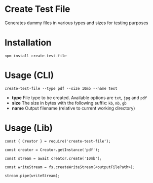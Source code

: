 # Create Test File
Generates dummy files in various types and sizes for testing purposes

# Installation

```
npm install create-test-file
```

# Usage (CLI)

```
create-test-file --type pdf --size 10mb --name test
```

- **type** File type to be created. Available options are `txt`, `jpg` and `pdf`
- **size** The size in bytes with the following suffix: `kb`, `mb`, `gb`
- **name** Output filename (relative to current working directory)

# Usage (Lib)

```
const { Creator } = require('create-test-file');

const creator = Creator.getInstance('pdf');

const stream = await creator.create('10mb');

const writeStream = fs.createWriteStream(<outputFilePath>);

stream.pipe(writeStream);
```
